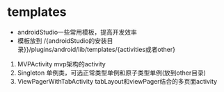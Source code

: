 # templates
- androidStudio一些常用模板，提高开发效率
- 模板放到 /{androidStudio的安装目录}}/plugins/android/lib/templates/{activities或者other}

1. MVPActivity mvp架构的activity
2. Singleton 单例类，可选正常类型单例和原子类型单例(放到other目录)
3. ViewPagerWithTabActivity tabLayout和viewPager结合的多页面activity
